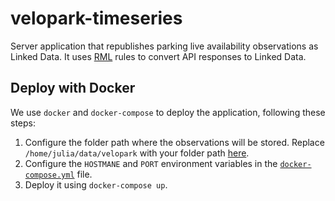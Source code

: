 # velopark-timeseries
Server application that republishes parking live availability observations as Linked Data. It uses [RML](https://rml.io) rules to convert API responses to Linked Data.

## Deploy with Docker

We use `docker` and `docker-compose` to deploy the application, following these steps:

1. Configure the folder path where the observations will be stored. Replace `/home/julia/data/velopark` with your folder path [here](https://github.com/julianrojas87/velopark-timeseries/blob/b8d9dacc858c529cc87208066de17f90dacc0bde/docker-compose.yml#L9).
2. Configure the `HOSTMANE` and `PORT` environment variables in the [`docker-compose.yml`](https://github.com/julianrojas87/velopark-timeseries/blob/main/docker-compose.yml) file. 
3. Deploy it using `docker-compose up`.